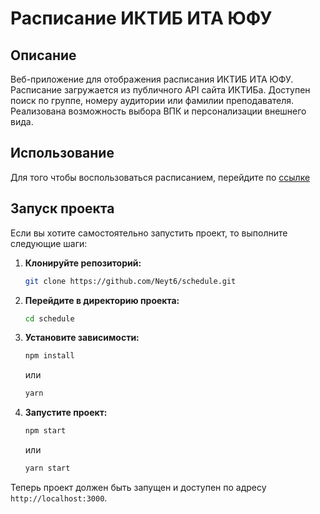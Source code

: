 
# Расписание ИКТИБ ИТА ЮФУ

##  Описание
Веб-приложение для отображения расписания ИКТИБ ИТА ЮФУ. Расписание загружается из публичного API сайта ИКТИБа. Доступен поиск по группе, номеру аудитории или фамилии преподавателя. Реализована возможность выбора ВПК и персонализации внешнего вида. 

##  Использование 
Для того чтобы воспользоваться расписанием, перейдите по [ссылке](https://neyt6.github.io/schedule/)

## Запуск проекта
Если вы хотите самостоятельно запустить проект, то выполните следующие шаги:

1. **Клонируйте репозиторий:**
    ```sh
    git clone https://github.com/Neyt6/schedule.git
    ```

2. **Перейдите в директорию проекта:**
    ```sh
    cd schedule
    ```

3. **Установите зависимости:**
    ```sh
    npm install
    ```
    или
    ```sh
    yarn
    ```

4. **Запустите проект:**
    ```sh
    npm start
    ```
    или
    ```sh
    yarn start
    ```
Теперь проект должен быть запущен и доступен по адресу `http://localhost:3000`.
